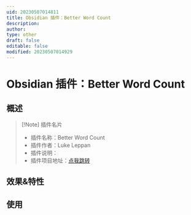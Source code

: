```yaml
---
uid: 20230507014811
title: Obsidian 插件：Better Word Count
description: 
author: 
type: other
draft: false
editable: false
modified: 20230507014929
---
```


# Obsidian 插件：Better Word Count

## 概述

>[!Note] 插件名片
> - 插件名称：Better Word Count
> - 插件作者：Luke Leppan
> - 插件说明：
> - 插件项目地址：[点我跳转](https://github.com/lukeleppan/better-word-count)

## 效果&特性

## 使用